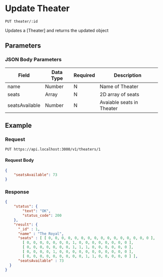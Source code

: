 # Update Theater

    PUT theater/:id
    
Updates a [Theater] and returns the updated object

## Parameters
### JSON Body Parameters
Field | Data Type | Required | Description
--- | --- | --- | ---
name | Number | N | Name of Theater
seats | Array | N | 2D array of seats
seatsAvailable | Number | N | Avaiable seats in Theater

## Example
### Request

    PUT https://api.localhost:3000/v1/theaters/1

#### Request Body 
```json
{
    "seatsAvailable": 73
}
```

### Response
``` json
{
    "status": {
        "text": "OK",
        "status_code": 200
    },
    "result": {
      "_id" : 1,
      "name" : "The Royal",
      "seats" : [ [ 0, 0, 0, 0, 0, 0, 0, 0, 0, 0, 0, 0, 0, 0, 0, 0 ],
        [ 0, 0, 0, 0, 0, 0, 0, 1, 0, 0, 0, 0, 0, 0, 0, 0 ],
        [ 0, 0, 0, 0, 0, 0, 0, 1, 1, 1, 0, 0, 0, 0, 0, 0 ],
        [ 0, 0, 0, 0, 1, 0, 0, 0, 0, 0, 0, 0, 0, 0, 0, 0 ],
        [ 0, 0, 0, 0, 0, 0, 0, 0, 0, 1, 1, 0, 0, 0, 0, 0 ] ],
      "seatsAvailable" : 73
  }
}
```

[Theaters]: /theater-reservations/API%20Documentation/theaters

